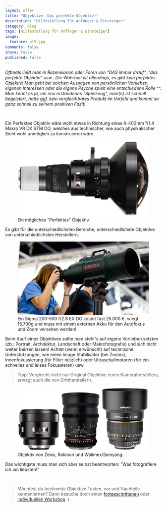 ```yaml
---
layout: offer
title: "Objektive: Das perfekte Objektiv!"
description: "Hilfestellung für Anfänger & Einsteiger"
category: blog
tags: [Hilfestellung für Anfänger & Einsteiger]
image:
  feature: ol5.jpg
comments: false
share: false
published: false
---
```


*Oftmals ließt man in Rezensionen oder Foren von "DAS immer drauf", "das perfekte Objektiv" usw.. Die Wahrheit ist allerdings, es gibt kein perfektes Objektiv! Man geht bei solchen Aussagen von persönlichen Vorlieben, eigenen Interessen oder die eigene Psyche spielt eine entschiedene Rolle ^^. Man kennt es ja, ein neu erstandenes "Spielzeug", man(n) ist schnell begeistert, hatte ggf. kein vergleichbares Produkt im Vorfeld und kommt so ganz schnell zu seinem positiven Fazit!* 
 
  


    






Ein Perfektes Objektiv wäre wohl etwas in Richtung eines 8-400mm f/1.4 Makro VR DX STM DO, welches aus technischer, wie auch physikalischer Sicht wohl unmöglich zu konstruieren wäre. 

<figure>
<img src="/images/p1.jpg"/>
<figcaption>Ein mögliches "Perfektes" Objektiv.</figcaption>
</figure>

Es gibt für die unterschiedlichsten Bereiche, unterschiedlichste Objektive von unterschiedlichsten Herstellern. 

<figure>
<img src="/images/p3.jpg"/>
<figcaption>Ein Sigma 200-500 f/2.8 EX DG kostet fast 25.000 €, wiegt 15.700g und muss mit einem externen Akku für den Autofokus und Zoom versehen werden!</figcaption>
</figure>

Beim Kauf eines Objektives sollte man steht's auf eigene Vorlieben setzten (zb.: Portrait, Architektur, Landschaft oder Makrofotografie) und sich nicht weiter beirren lassen! Achtet (wenn erwünscht) auf technische Unterstützungen, wie einen Image Stabilisator (bei Zooms), Innenfokussierung (für Filter nützlich) oder Ultraschallmotoren (für ein schnelles und leises Fokussieren) usw. 


> Tipp: Vergleicht nicht nur Original Objektive eures Kameraherstellers, erwägt auch die von Drittherstellern. 

<figure>
<img src="/images/p2.jpg"/>
<figcaption>Objektiv von Zeiss, Rokinon und Walimex/Samyang.</figcaption>
</figure>



Das wichtigste muss man sich aber selbst beantworten: ”Was fotografiere ich am liebsten!“ 

  


    






> Möchtest du bestimmte Objektive Testen, vor und Nachteile kennenlernen? Dann besuche doch einen [fortgeschrittenen](http://www.kay-pehnke.de/einzelworkshop/workshop-fortgeschritten/) oder [individuellen Workshop](http://www.kay-pehnke.de/einzelworkshop/workshop-individuell/) :)



